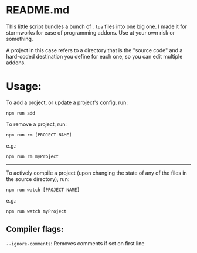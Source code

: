 # README.md

This little script bundles a bunch of `.lua` files into one big one. I made it for stormworks for ease of programming addons. Use at your own risk or something.

A project in this case refers to a directory that is the "source code" and a hard-coded destination you define for each one, so you can edit multiple addons.

# Usage:

To add a project, or update a project's config, run:

```
npm run add
```

To remove a project, run:
```
npm run rm [PROJECT NAME]
```

e.g.:
```
npm run rm myProject
```

___

To actively compile a project (upon changing the state of any of the files in the source directory), run:
```
npm run watch [PROJECT NAME]
```

e.g.:
```
npm run watch myProject
```

## Compiler flags:
`--ignore-comments`: Removes comments if set on first line